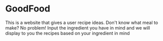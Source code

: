 # GoodFood

This is a website that gives a user recipe ideas. Don't know what meal to make? No problem! Input the ingredient you have in mind and we will display to you the recipes based on your ingredient in mind
